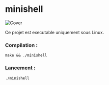 # minishell

![Cover]()

Ce projet est executable uniquement sous Linux.

### Compilation :
  ```
make && ./minishell
  ```

### Lancement :
  ```
./minishell
  ```
